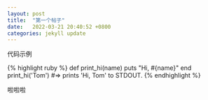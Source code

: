 ```yaml
---
layout: post
title:  "第一个帖子"
date:   2022-03-21 20:40:52 +0800
categories: jekyll update
---
```


代码示例

{% highlight ruby %}
def print_hi(name)
  puts "Hi, #{name}"
end
print_hi('Tom')
#=> prints 'Hi, Tom' to STDOUT.
{% endhighlight %}

啦啦啦
